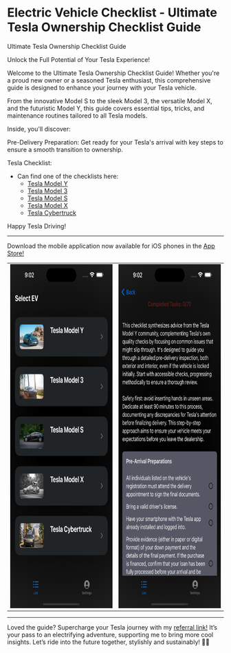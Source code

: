 # Electric Vehicle Checklist - Ultimate Tesla Ownership Checklist Guide

Ultimate Tesla Ownership Checklist Guide

Unlock the Full Potential of Your Tesla Experience!

Welcome to the Ultimate Tesla Ownership Checklist Guide! Whether you're a proud new owner or a seasoned Tesla enthusiast, this comprehensive guide is designed to enhance your journey with your Tesla vehicle.

From the innovative Model S to the sleek Model 3, the versatile Model X, and the futuristic Model Y, this guide covers essential tips, tricks, and maintenance routines tailored to all Tesla models.

Inside, you'll discover:

Pre-Delivery Preparation: Get ready for your Tesla's arrival with key steps to ensure a smooth transition to ownership.

Tesla Checklist:
-  Can find one of the checklists here:
    - [Tesla Model Y](checklist_tesla_model_y.md)
    - [Tesla Model 3](checklist_tesla_model_3.md)
    - [Tesla Model S](checklist_tesla_model_s.md)
    - [Tesla Model X](checklist_tesla_model_x.md)
    - [Tesla Cybertruck](checklist_tesla_cybertruck.md)
    
Happy Tesla Driving!

---

Download the mobile application now available for iOS phones in the [App Store!](https://apps.apple.com/ca/app/electra-check/id6479584082)

<table>
  <tr>
    <td>
      <img src="iOSImages/Main.png" alt="Main" title="Optional title here" width="380" height="800">
    </td>
    <td>
      <img src="iOSImages/Checklist.png" alt="Checklist" title="Optional title here" width="380" height="800">
    </td>
  </tr>
</table>

---

Loved the guide? Supercharge your Tesla journey with my [referral link!](https://www.tesla.com/referral/david248286) It’s your pass to an electrifying adventure, supporting me to bring more cool insights. Let’s ride into the future together, stylishly and sustainably! 🚗💨